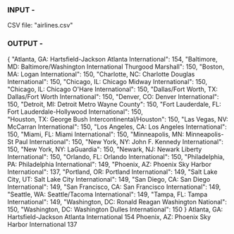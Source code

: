 ### INPUT - 

CSV file: "airlines.csv"

### OUTPUT -

{
    "Atlanta, GA: Hartsfield-Jackson Atlanta International": 154,
    "Baltimore, MD: Baltimore/Washington International Thurgood Marshall": 150,
    "Boston, MA: Logan International": 150,
    "Charlotte, NC: Charlotte Douglas International": 150,
    "Chicago, IL: Chicago Midway International": 150,
    "Chicago, IL: Chicago O'Hare International": 150,
    "Dallas/Fort Worth, TX: Dallas/Fort Worth International": 150,
    "Denver, CO: Denver International": 150,
    "Detroit, MI: Detroit Metro Wayne County": 150,
    "Fort Lauderdale, FL: Fort Lauderdale-Hollywood International": 150,       
    "Houston, TX: George Bush Intercontinental/Houston": 150,
    "Las Vegas, NV: McCarran International": 150,
    "Los Angeles, CA: Los Angeles International": 150,
    "Miami, FL: Miami International": 150,
    "Minneapolis, MN: Minneapolis-St Paul International": 150,
    "New York, NY: John F. Kennedy International": 150,
    "New York, NY: LaGuardia": 150,
    "Newark, NJ: Newark Liberty International": 150,
    "Orlando, FL: Orlando International": 150,
    "Philadelphia, PA: Philadelphia International": 149,
    "Phoenix, AZ: Phoenix Sky Harbor International": 137,
    "Portland, OR: Portland International": 149,
    "Salt Lake City, UT: Salt Lake City International": 149,
    "San Diego, CA: San Diego International": 149,
    "San Francisco, CA: San Francisco International": 149,
    "Seattle, WA: Seattle/Tacoma International": 149,
    "Tampa, FL: Tampa International": 149,
    "Washington, DC: Ronald Reagan Washington National": 150,
    "Washington, DC: Washington Dulles International": 150
}
Atlanta, GA: Hartsfield-Jackson Atlanta International 154
Phoenix, AZ: Phoenix Sky Harbor International 137